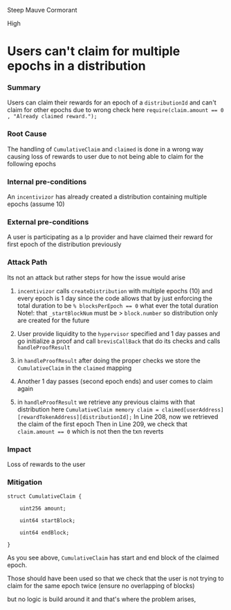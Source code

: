 Steep Mauve Cormorant

High

# Users can't claim for multiple epochs in a distribution

### Summary
Users can claim their rewards for an epoch of a `distributionId` and can't claim for other epochs due to wrong check here
`require(claim.amount == 0 , "Already claimed reward.");`

### Root Cause
The handling of `CumulativeClaim` and `claimed` is done in a wrong way causing loss of rewards to user due to not being able to claim for the following epochs

### Internal pre-conditions
An `incentivizor` has already created a distribution containing multiple epochs (assume 10)

### External pre-conditions
A user is participating as a lp provider and have claimed their reward for first epoch of the distribution previously

### Attack Path
Its not an attack but rather steps for how the issue would arise

1. `incentivizor` calls `createDistribution` with multiple epochs (10) and every epoch is 1 day
   since the code allows that by just enforcing the total duration to be `% blocksPerEpoch == 0` what ever the total duration
   Note!: that `_startBlockNum` must be > `block.number` so distribution only are created for the future
   
2. User provide liquidity to the `hypervisor` specified and 1 day passes and go initialize a proof and call `brevisCallBack` that do its checks and calls `handleProofResult`
   
3. in `handleProofResult` after doing the proper checks we store the `CumulativeClaim` in the `claimed` mapping 
4. Another 1 day passes (second epoch ends) and user comes to claim again
5. in `handleProofResult` we retrieve any previous claims with that distribution here
`CumulativeClaim memory claim = claimed[userAddress][rewardTokenAddress][distributionId];`
     In Line 208, now we retrieved the claim of the first epoch
     Then in Line 209, we check that `claim.amount == 0` which is not
     then the txn reverts

### Impact
Loss of rewards to the user


### Mitigation
```solidity
struct CumulativeClaim {

    uint256 amount;

    uint64 startBlock;

    uint64 endBlock;

}
```
As you see above, `CumulativeClaim` has start and end block of the claimed epoch.

Those should have been used so that we check that the user is not trying to claim for the same epoch twice (ensure no overlapping of blocks)

but no logic is build around it and that's where the problem arises, 
